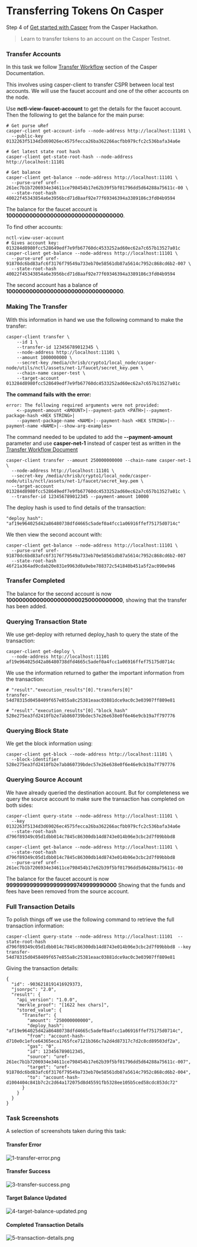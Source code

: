 # Transferring Tokens On Casper

Step 4 of [Get started with Casper](https://gitcoin.co/issue/casper-network/gitcoin-hackathon/29/100026611) from the Casper Hackathon.

> Learn to transfer tokens to an account on the Casper Testnet.

### Transfer Accounts

In this task we follow [Transfer Workflow](https://docs.casperlabs.io/en/latest/workflow/transfer-workflow.html) section of the Casper Documentation.

This involves using casper-client to transfer CSPR between local test accounts. We will use the faucet account and one of the other accounts on the node.

Use **nctl-view-faucet-account** to get the details for the faucet account. Then the following to get the balance for the main purse:

```
# Get purse uRef
casper-client get-account-info --node-address http://localhost:11101 \
  --public-key 0132263f5134d3d69026ec4575fecca26ba362266acfbb979cfc2c536bafa34a6e

# Get latest state root hash
casper-client get-state-root-hash --node-address http://localhost:11101

# Get balance
casper-client get-balance --node-address http://localhost:11101 \
  --purse-uref uref-261ec7b1b7206934e34611ce798454b17e62b39f5bf01796dd5d64288a75611c-00 \
  --state-root-hash 40022f45343854a6e3956bcd71d8aaf92e77f69346394a3389186c3fd04b9594
```
The balance for the faucet account is **1000000000000000000000000000000000**.

To find other accounts:

```
nctl-view-user-account
# Gives account key: 013284d8980fcc528649edf7e9fb67760dc4533252ad60ec62a7c657b13527a01c
casper-client get-balance --node-address http://localhost:11101 \
  --purse-uref uref-91870dc6bd83afc6f3176f79549a733eb70e58561db87a5614c7952c868cd6b2-007 \
  --state-root-hash 40022f45343854a6e3956bcd71d8aaf92e77f69346394a3389186c3fd04b9594
```

The second account has a balance of **1000000000000000000000000000000000**.

### Making The Transfer

With this information in hand we use the following command to make the transfer:
```
casper-client transfer \
    --id 1 \
    --transfer-id 123456789012345 \
    --node-address http://localhost:11101 \
    --amount 1000000000 \
    --secret-key /media/chrisb/crypto1/local_node/casper-node/utils/nctl/assets/net-1/faucet/secret_key.pem \
    --chain-name casper-test \
    --target-account 013284d8980fcc528649edf7e9fb67760dc4533252ad60ec62a7c657b13527a01c
```
**The command fails with the error:**
```
error: The following required arguments were not provided:
    <--payment-amount <AMOUNT>|--payment-path <PATH>|--payment-package-hash <HEX STRING>|
    --payment-package-name <NAME>|--payment-hash <HEX STRING>|--payment-name <NAME>|--show-arg-examples>
```
The command needed to be updated to add the **--payment-amount** parameter and use **casper-net-1** instead of casper test as written in the [Transfer Workflow Document](https://docs.casperlabs.io/en/latest/workflow/transfer-workflow.html)
```
casper-client transfer --amount 250000000000 --chain-name casper-net-1 \
  --node-address http://localhost:11101 \
  --secret-key /media/chrisb/crypto1/local_node/casper-node/utils/nctl/assets/net-1/faucet/secret_key.pem \
  --target-account 013284d8980fcc528649edf7e9fb67760dc4533252ad60ec62a7c657b13527a01c \
  --transfer-id 123456789012345 --payment-amount 10000
```
The deploy hash is used to find details of the transaction:
```
"deploy_hash": "af19e964025d42a86480738dfd4665c5adef0a4fcc1a06916ffef75175d0714c"
```
We then view the second account with:
```
casper-client get-balance --node-address http://localhost:11101 \
  --purse-uref uref-91870dc6bd83afc6f3176f79549a733eb70e58561db87a5614c7952c868cd6b2-007 
  --state-root-hash 46f21a364ad9cdab20e831e9963d0a9ebe788372c541840b451a5f2ac090e946
```
### Transfer Completed
The balance for the second account is now **1000000000000000000000250000000000**, showing that the transfer has been added.

### Querying Transaction State
We use get-deploy with returned deploy_hash to query the state of the transaction:
```
casper-client get-deploy \
  --node-address http://localhost:11101 af19e964025d42a86480738dfd4665c5adef0a4fcc1a06916ffef75175d0714c
```
We use the information returned to gather the important information from the transaction:
```
# "result"."execution_results"[0]."transfers[0]"
transfer-54d78315d0458409f657e855a8c25381eaac03881dce9ac0c3e03907ff809e81

# "result"."execution_results"[0]."block_hash"
528e275ea3fd2410fb2e7ab860739bdec57e26e638e0f6e46e9cb19a7f797776
```
### Querying Block State
We get the block information using:
```
casper-client get-block --node-address http://localhost:11101 \
  --block-identifier 528e275ea3fd2410fb2e7ab860739bdec57e26e638e0f6e46e9cb19a7f797776
```
### Querying Source Account
We have already queried the destination account. But for completeness we query the source account to make sure the transaction has completed on both sides:
```
casper-client query-state --node-address http://localhost:11101 \
  --key 0132263f5134d3d69026ec4575fecca26ba362266acfbb979cfc2c536bafa34a6e 
  --state-root-hash d796f89349c05d1dbb014c7845c86300db14d8743e014b96e3cbc2d7f09bbbd8

casper-client get-balance --node-address http://localhost:11101 \
  --state-root-hash d796f89349c05d1dbb014c7845c86300db14d8743e014b96e3cbc2d7f09bbbd8 
  --purse-uref uref-261ec7b1b7206934e34611ce798454b17e62b39f5bf01796dd5d64288a75611c-00
```

The balance for the faucet account is now **999999999999999999999749999990000** Showing that the funds and fees have been removed from the source account.

### Full Transaction Details
To polish things off we use the following command to retrieve the full transaction information:
```
casper-client query-state --node-address http://localhost:11101  --state-root-hash d796f89349c05d1dbb014c7845c86300db14d8743e014b96e3cbc2d7f09bbbd8 --key transfer-54d78315d0458409f657e855a8c25381eaac03881dce9ac0c3e03907ff809e81
```
Giving the transaction details:
```
{
  "id": -9036218191416929373,
  "jsonrpc": "2.0",
  "result": {
    "api_version": "1.0.0",
    "merkle_proof": "[1622 hex chars]",
    "stored_value": {
      "Transfer": {
        "amount": "250000000000",
        "deploy_hash": "af19e964025d42a86480738dfd4665c5adef0a4fcc1a06916ffef75175d0714c",
        "from": "account-hash-d710e0c1efce64365eca1765fce7121b366c7a2d4d87317c7d2c8cd89503df2a",
        "gas": "0",
        "id": 123456789012345,
        "source": "uref-261ec7b1b7206934e34611ce798454b17e62b39f5bf01796dd5d64288a75611c-007",
        "target": "uref-91870dc6bd83afc6f3176f79549a733eb70e58561db87a5614c7952c868cd6b2-004",
        "to": "account-hash-d1004404c841b7c2c2d64a172075d8d45591fb5328ee105b5ced58cdc853dc72"
      }
    }
  }
}

```

### Task Screenshots
A selection of screenshots taken during this task:
#### Transfer Error
![1-transfer-error.png](https://github.com/ben-razor/casper-get-started/blob/main/4-transfer-tokens/img-task-4/1-transfer-error.png)
#### Transfer Success
![3-transfer-success.png](https://github.com/ben-razor/casper-get-started/blob/main/4-transfer-tokens/img-task-4/3-transfer-success.png)
#### Target Balance Updated
![4-target-balance-updated.png](https://github.com/ben-razor/casper-get-started/blob/main/4-transfer-tokens/img-task-4/4-target-balance-updated.png)
#### Completed Transaction Details
![5-transaction-details.png](https://github.com/ben-razor/casper-get-started/blob/main/4-transfer-tokens/img-task-4/5-transaction-details.png)
